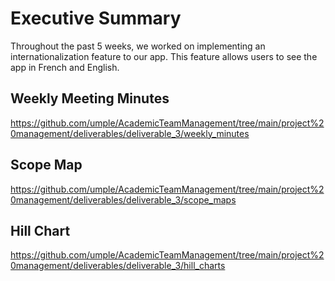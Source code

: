 # Executive Summary
Throughout the past 5 weeks, we worked on implementing an internationalization feature to our app. This feature allows users to see the app in French and English.

## Weekly Meeting Minutes
https://github.com/umple/AcademicTeamManagement/tree/main/project%20management/deliverables/deliverable_3/weekly_minutes

## Scope Map
https://github.com/umple/AcademicTeamManagement/tree/main/project%20management/deliverables/deliverable_3/scope_maps

## Hill Chart
https://github.com/umple/AcademicTeamManagement/tree/main/project%20management/deliverables/deliverable_3/hill_charts
